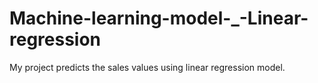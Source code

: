# Machine-learning-model-_-Linear-regression
My project predicts the sales values using linear regression model.
